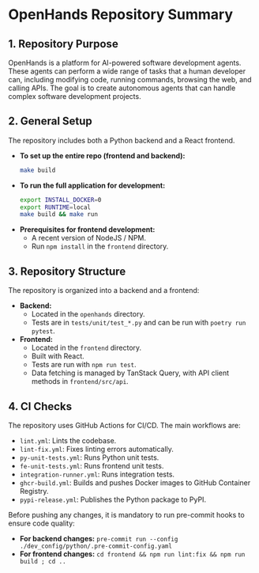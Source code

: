 # OpenHands Repository Summary

## 1. Repository Purpose
OpenHands is a platform for AI-powered software development agents. These agents can perform a wide range of tasks that a human developer can, including modifying code, running commands, browsing the web, and calling APIs. The goal is to create autonomous agents that can handle complex software development projects.

## 2. General Setup
The repository includes both a Python backend and a React frontend.

- **To set up the entire repo (frontend and backend):**
  ```bash
  make build
  ```
- **To run the full application for development:**
  ```bash
  export INSTALL_DOCKER=0
  export RUNTIME=local
  make build && make run
  ```
- **Prerequisites for frontend development:**
  - A recent version of NodeJS / NPM.
  - Run `npm install` in the `frontend` directory.

## 3. Repository Structure
The repository is organized into a backend and a frontend:

- **Backend:**
  - Located in the `openhands` directory.
  - Tests are in `tests/unit/test_*.py` and can be run with `poetry run pytest`.
- **Frontend:**
  - Located in the `frontend` directory.
  - Built with React.
  - Tests are run with `npm run test`.
  - Data fetching is managed by TanStack Query, with API client methods in `frontend/src/api`.

## 4. CI Checks
The repository uses GitHub Actions for CI/CD. The main workflows are:
- `lint.yml`: Lints the codebase.
- `lint-fix.yml`: Fixes linting errors automatically.
- `py-unit-tests.yml`: Runs Python unit tests.
- `fe-unit-tests.yml`: Runs frontend unit tests.
- `integration-runner.yml`: Runs integration tests.
- `ghcr-build.yml`: Builds and pushes Docker images to GitHub Container Registry.
- `pypi-release.yml`: Publishes the Python package to PyPI.

Before pushing any changes, it is mandatory to run pre-commit hooks to ensure code quality:
- **For backend changes:** `pre-commit run --config ./dev_config/python/.pre-commit-config.yaml`
- **For frontend changes:** `cd frontend && npm run lint:fix && npm run build ; cd ..`
